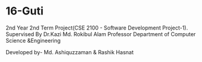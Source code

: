 16-Guti
=======

2nd Year 2nd Term Project(CSE 2100 - Software Development Project-1).
       		Supervised By
     Dr.Kazi Md. Rokibul Alam
        	Professor
   Department of Computer Science &Engineering

Developed by- 
  Md. Ashiquzzaman &
  Rashik Hasnat
